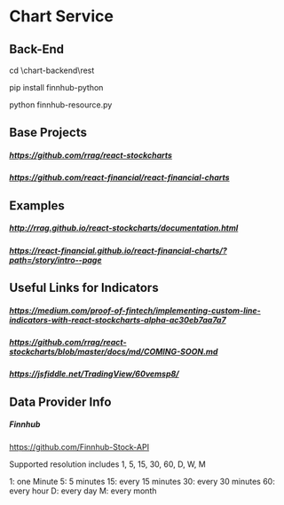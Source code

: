 # Chart Service

## Back-End
cd \chart-backend\rest

pip install finnhub-python

python finnhub-resource.py

## Base Projects
##### https://github.com/rrag/react-stockcharts
##### https://github.com/react-financial/react-financial-charts
## Examples
##### http://rrag.github.io/react-stockcharts/documentation.html
##### https://react-financial.github.io/react-financial-charts/?path=/story/intro--page

## Useful Links for Indicators
##### https://medium.com/proof-of-fintech/implementing-custom-line-indicators-with-react-stockcharts-alpha-ac30eb7aa7a7
##### https://github.com/rrag/react-stockcharts/blob/master/docs/md/COMING-SOON.md
##### https://jsfiddle.net/TradingView/60vemsp8/ 
## Data Provider Info
##### Finnhub 
https://github.com/Finnhub-Stock-API 

Supported resolution includes 1, 5, 15, 30, 60, D, W, M 

1: one Minute
5: 5 minutes
15: every 15 minutes
30: every 30 minutes
60: every hour
D: every day
M: every month


